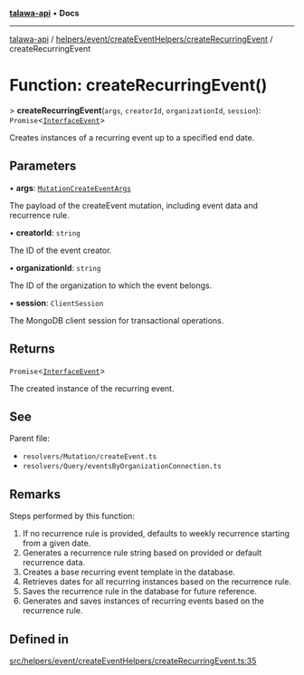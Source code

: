 [**talawa-api**](../../../../../README.md) • **Docs**

***

[talawa-api](../../../../../modules.md) / [helpers/event/createEventHelpers/createRecurringEvent](../README.md) / createRecurringEvent

# Function: createRecurringEvent()

\> **createRecurringEvent**(`args`, `creatorId`, `organizationId`, `session`): `Promise`\<[`InterfaceEvent`](../../../../../models/Event/interfaces/InterfaceEvent.md)\>

Creates instances of a recurring event up to a specified end date.

## Parameters

• **args**: [`MutationCreateEventArgs`](../../../../../types/generatedGraphQLTypes/type-aliases/MutationCreateEventArgs.md)

The payload of the createEvent mutation, including event data and recurrence rule.

• **creatorId**: `string`

The ID of the event creator.

• **organizationId**: `string`

The ID of the organization to which the event belongs.

• **session**: `ClientSession`

The MongoDB client session for transactional operations.

## Returns

`Promise`\<[`InterfaceEvent`](../../../../../models/Event/interfaces/InterfaceEvent.md)\>

The created instance of the recurring event.

## See

Parent file:
- `resolvers/Mutation/createEvent.ts`
- `resolvers/Query/eventsByOrganizationConnection.ts`

## Remarks

Steps performed by this function:
1. If no recurrence rule is provided, defaults to weekly recurrence starting from a given date.
2. Generates a recurrence rule string based on provided or default recurrence data.
3. Creates a base recurring event template in the database.
4. Retrieves dates for all recurring instances based on the recurrence rule.
5. Saves the recurrence rule in the database for future reference.
6. Generates and saves instances of recurring events based on the recurrence rule.

## Defined in

[src/helpers/event/createEventHelpers/createRecurringEvent.ts:35](https://github.com/PalisadoesFoundation/talawa-api/blob/bba5d82264abb62b9e358a3d3fe1af18a8a8f6e4/src/helpers/event/createEventHelpers/createRecurringEvent.ts#L35)
